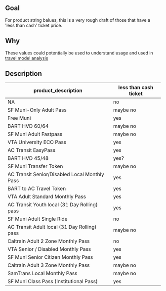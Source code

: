 ## Goal 

For product string balues, this is a very rough draft of those that have a 'less than cash' ticket price. 

## Why

These values could potentially be used to understand usage and used in [travel model analysis](https://github.com/BayAreaMetro/Data-And-Visualization-Projects/tree/a882743ac0f8db750d199dc6c634de2501590ebf/clipper-institutional-cards)

## Description

| product_description                           | less than cash ticket | 
|-----------------------------------------------|-----------------------| 
| NA                                            | no                    | 
| SF Muni-Only Adult Pass                       | maybe no              | 
| Free Muni                                     | yes                   | 
| BART HVD 60/64                                | maybe no              | 
| SF Muni Adult Fastpass                        | maybe no              | 
| VTA University ECO Pass                       | yes                   | 
| AC Transit EasyPass                           | yes                   | 
| BART HVD 45/48                                | yes?                  | 
| SF Muni Transfer Token                        | maybe no              | 
| AC Transit Senior/Disabled Local Monthly Pass | yes                   | 
| BART to AC Travel Token                       | yes                   | 
| VTA Adult Standard Monthly Pass               | yes                   | 
| AC Transit Youth local (31 Day Rolling) pass  | yes                   | 
| SF Muni Adult Single Ride                     | no                    | 
| AC Transit Adult local (31 Day Rolling) pass  | maybe no              | 
| Caltrain Adult 2 Zone Monthly Pass            | no                    | 
| VTA Senior / Disabled Monthly Pass            | yes                   | 
| SF Muni Senior Citizen Monthly Pass           | yes                   | 
| Caltrain Adult 3 Zone Monthly Pass            | maybe no              | 
| SamTrans Local Monthly Pass                   | maybe no              | 
| SF Muni Class Pass (Institutional Pass)       | yes                   | 
